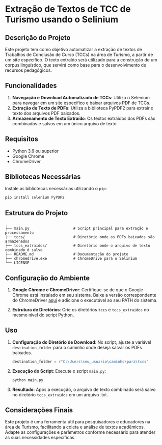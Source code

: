 # Extração de Textos de TCC de Turismo usando o Selinium

## Descrição do Projeto

Este projeto tem como objetivo automatizar a extração de textos de Trabalhos de Conclusão de Curso (TCCs) na área de Turismo, a partir de um site específico. O texto extraído será utilizado para a construção de um corpus linguístico, que servirá como base para o desenvolvimento de recursos pedagógicos.

## Funcionalidades

1. **Navegação e Download Automatizado de TCCs**: Utiliza o Selenium para navegar em um site específico e baixar arquivos PDF de TCCs.
2. **Extração de Texto de PDFs**: Utiliza a biblioteca PyPDF2 para extrair o texto dos arquivos PDF baixados.
3. **Armazenamento de Texto Extraído**: Os textos extraídos dos PDFs são combinados e salvos em um único arquivo de texto.

## Requisitos

- Python 3.6 ou superior
- Google Chrome
- ChromeDriver

## Bibliotecas Necessárias

Instale as bibliotecas necessárias utilizando o `pip`:

```sh
pip install selenium PyPDF2
```

## Estrutura do Projeto

```plaintext
.
├── main.py                    # Script principal para extração e processamento
├── tccs/                      # Diretório onde os PDFs baixados são armazenados
├── tccs_extraidos/            # Diretório onde o arquivo de texto combinado é salvo
├── README.md                  # Documentação do projeto
├── chromedrive.exe            # ChromeDrive para o Selinium
└── LICENSE                    
```

## Configuração do Ambiente

1. **Google Chrome e ChromeDriver**: Certifique-se de que o Google Chrome está instalado em seu sistema. Baixe a versão correspondente do ChromeDriver [aqui](https://sites.google.com/a/chromium.org/chromedriver/downloads) e adicione o executável ao seu PATH do sistema.

2. **Estrutura de Diretórios**: Crie os diretórios `tccs` e `tccs_extraidos` no mesmo nível do script Python.

## Uso

1. **Configuração do Diretório de Download**: No script, ajuste a variável `destination_folder` para o caminho onde deseja salvar os PDFs baixados.
   
   ```python
   destination_folder = r"C:\Users\seu_usuario\caminho\para\tccs"
   ```

2. **Execução do Script**: Execute o script `main.py`:

   ```sh
   python main.py
   ```

3. **Resultado**: Após a execução, o arquivo de texto combinado será salvo no diretório `tccs_extraidos` em um arquivo .txt.


## Considerações Finais

Este projeto é uma ferramenta útil para pesquisadores e educadores na área de Turismo, facilitando a coleta e análise de textos acadêmicos. Adapte as configurações e parâmetros conforme necessário para atender às suas necessidades específicas.
